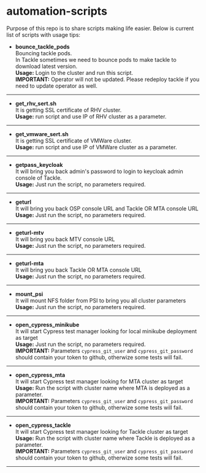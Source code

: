 # automation-scripts
Purpose of this repo is to share scripts making life easier.
Below is current list of scripts with usage tips:
+ __bounce_tackle_pods__  
Bouncing tackle pods.  
In Tackle sometimes we need to bounce pods to make tackle to download latest version.  
__Usage:__ Login to the cluster and run this script.  
__IMPORTANT:__ Operator will not be updated. Please redeploy tackle if you need to update operator as well.  
_____________________
+ __get_rhv_sert.sh__  
It is getting SSL certificate of RHV cluster.  
__Usage:__ run script and use IP of RHV cluster as a parameter.
_____________________
+ __get_vmware_sert.sh__  
It is getting SSL certificate of VMWare cluster.  
__Usage:__ run script and use IP of VMWare cluster as a parameter.  
_____________________
+ __getpass_keycloak__  
It will bring you back admin's password to login to keycloak admin console of Tackle.  
__Usage:__ Just run the script, no parameters required.
_____________________
+ __geturl__  
It will bring you back OSP console URL and Tackle OR MTA console URL  
__Usage:__ Just run the script, no parameters required.
_____________________
+ __geturl-mtv__  
It will bring you back MTV console URL  
__Usage:__ Just run the script, no parameters required.
_____________________
+ __geturl-mta__  
It will bring you back Tackle OR MTA console URL  
__Usage:__ Just run the script, no parameters required.
_____________________
+ __mount_psi__  
It will mount NFS folder from PSI to bring you all cluster parameters  
__Usage:__ Just run the script, no parameters required.
_____________________
+ __open_cypress_minikube__  
It will start Cypress test manager looking for local minikube deployment as target  
__Usage:__ Just run the script, no parameters required.  
__IMPORTANT:__ Parameters `cypress_git_user` and `cypress_git_password` should contain your token to github, otherwize some tests will fail.
_____________________
+ __open_cypress_mta__  
It will start Cypress test manager looking for MTA cluster as target  
__Usage:__ Run the script with cluster name where MTA is deployed as a parameter.  
__IMPORTANT:__ Parameters `cypress_git_user` and `cypress_git_password` should contain your token to github, otherwize some tests will fail.
_____________________
+ __open_cypress_tackle__  
It will start Cypress test manager looking for Tackle cluster as target  
__Usage:__ Run the script with cluster name where Tackle is deployed as a parameter.  
__IMPORTANT:__ Parameters `cypress_git_user` and `cypress_git_password` should contain your token to github, otherwize some tests will fail.
_____________________